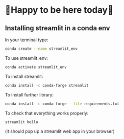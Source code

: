 # 🌟Happy to be here today🌟
## Installing streamlit in a conda env

In your terminal type:

```bash
conda create --name streamlit_env 
```

To use streamlit_env:

```bash
conda activate streamlit_env
```

To install streamlit:

```bash
conda install -c conda-forge streamlit
```

To install further library:

```bash
conda install -c conda-forge --file requirements.txt
```

To check that everything works properly:

```bash
streamlit hello
```
(it should pop up a streamlit web app in your browser)

